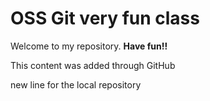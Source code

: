 # OSS Git very fun class 

Welcome to my repository. **Have fun!!**

This content was added through GitHub

new line for the local repository
